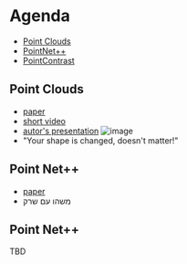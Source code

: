 # Agenda
* [Point Clouds](#point-clouds)
* [PointNet++](#point-net)
* [PointContrast](#point-contrast)

## Point Clouds
* [paper](https://web.stanford.edu/~rqi/pointnet/docs/cvpr17_pointnet_slides.pdf)
* [short video](https://www.youtube.com/watch?v=PL6wD8jczkE)
* [autor's presentation](https://www.youtube.com/watch?v=Cge-hot0Oc0)
![image](https://user-images.githubusercontent.com/58084279/120104671-48f47900-c15e-11eb-99a8-455e1f1456e8.png)
* "Your shape is changed, doesn't matter!" 

## Point Net++
* [paper](https://arxiv.org/abs/1706.02413)
* משהו עם שרק

## Point Net++
TBD
